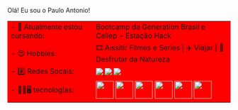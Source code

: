 Olá! Eu sou o Paulo Antonio!

<table style="background:red">
  <tr>
    <td>
- 🌱  Atualmente estou cursando: 
    </td>
    <td>
 Bootcamp da Generation Brasil e Cellep - Estação Hack
    </td>
    <tr>
      <td>
- 😍 Hobbies:
      </td>
      <td>
     🎞️ Aissitir Filmes e Series | ✈️ Viajar | 🌲 Desfrutar da Natureza
      </td>
    </tr>
  </tr>
  <tr>
  <td>
  - #️⃣  Redes Socais: 
  </td>
  <td>
    <a href="Dev.Paulo#1615"><img src="https://img.shields.io/badge/Gmail-D14836?style=for-the-badge&logo=gmail&logoColor=white">
   <a href="Dev.Paulo#1615"><img src="https://img.shields.io/badge/Discord-7289DA?style=for-the-badge&logo=discord&logoColor=white"></a>
    <img src="https://img.shields.io/badge/LinkedIn-0077B5?style=for-the-badge&logo=linkedin&logoColor=white">
  </td>
  </tr>
   <tr>
  <td>
  - 📱🌐🖥️   tecnologias: 
  </td>
  <td>
            <img src="https://cdn.jsdelivr.net/gh/devicons/devicon/icons/javascript/javascript-original.svg" width="40" height="40" />
            <img src="https://cdn.jsdelivr.net/gh/devicons/devicon/icons/nodejs/nodejs-original.svg" width="40" height="40" />
            <img src="https://cdn.jsdelivr.net/gh/devicons/devicon/icons/androidstudio/androidstudio-original.svg" width="40" height="40" />
            <img src="https://cdn.jsdelivr.net/gh/devicons/devicon/icons/kotlin/kotlin-original.svg" width="40" height="40" />
            <img src="https://cdn.jsdelivr.net/gh/devicons/devicon/icons/css3/css3-original-wordmark.svg" width="40" height="40"/>
            <img src="https://cdn.jsdelivr.net/gh/devicons/devicon/icons/html5/html5-original-wordmark.svg" width="40" height="40" />
          
          
          
  </td>
  </tr>
</table>


